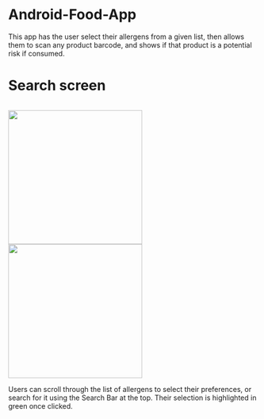# Android-Food-App
This app has the user select their allergens from a given list, then allows them to scan any product barcode, and shows if that product is a potential risk if consumed.

# Search screen
<style>
  span {
    display: inline-block;
    margin-right: 15px; /* Adds 15px space to the right of each span */
  }
</style>
<span>
  <p>
  <img src="https://github.com/user-attachments/assets/bc8d505f-4a14-482f-8d6e-9d0241d078f3" width="270">
  <img src="https://github.com/user-attachments/assets/d74da80c-0e15-4dfd-9b26-11152e10a6d7" width="270">
  </p>
</span>
Users can scroll through the list of allergens to select their preferences, or search for it using the Search Bar at the top. Their selection is highlighted in green once clicked.
